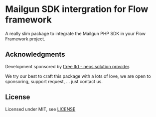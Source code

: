 Mailgun SDK intergration for Flow framework
===========================================

A really slim package to integrate the Mailgun PHP SDK in your Flow Framework project.

Acknowledgments
---------------

Development sponsored by [ttree ltd - neos solution provider](http://ttree.ch).

We try our best to craft this package with a lots of love, we are open to sponsoring, support request, ... just contact us.

License
-------

Licensed under MIT, see [LICENSE](LICENSE)
